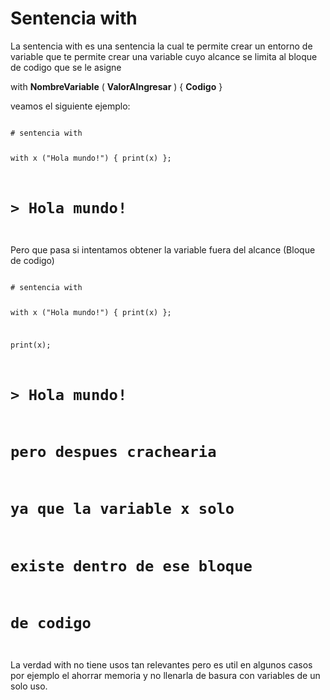 <h1>
	Sentencia with
</h1>
<p>
	La sentencia with es una sentencia la cual te
	permite crear un entorno de variable que te permite
	crear una variable cuyo alcance se limita al bloque
	de codigo que se le asigne
</p>
<p class="gold">
	with <b>NombreVariable</b> ( <b>ValorAIngresar</b> ) { <b>Codigo</b> }
</p>
<p>
	veamos el siguiente ejemplo:
</p>
<code type=cls>
# sentencia with

with x ("Hola mundo!") {
	print(x)
};

# > Hola mundo!
</code>
<p>
	Pero que pasa si intentamos obtener la variable
	fuera del alcance (Bloque de codigo)
</p>
<code type=cls>
# sentencia with

with x ("Hola mundo!") {
	print(x)
};

print(x);

# > Hola mundo!
# pero despues crachearia
# ya que la variable x solo
# existe dentro de ese bloque
# de codigo
</code>
<p>
	La verdad with no tiene usos tan relevantes pero es
	util en algunos casos por ejemplo el ahorrar memoria
	y no llenarla de basura con variables de un solo uso.
</p>